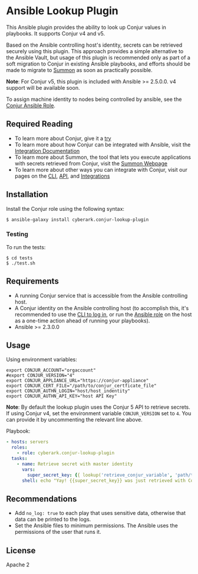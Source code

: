 # Ansible Lookup Plugin

This Ansible plugin provides the ability to look up Conjur values in playbooks. It supports Conjur v4 and v5.

Based on the Ansible controlling host's identity, secrets can be retrieved securely using this plugin. This approach provides a simple alternative to the Ansible Vault, but usage of this plugin is recommended only as part of a soft migration to Conjur in existing Ansible playbooks, and efforts should be made to migrate to [Summon](https://github.com/cyberark/summon) as soon as practically possible.

**Note**: For Conjur v5, this plugin is included with Ansible >= 2.5.0.0. v4 support will be available soon.

To assign machine identity to nodes being controlled by ansible, see the [Conjur Ansible Role](https://github.com/cyberark/ansible-role-conjur/).

## Required Reading

* To learn more about Conjur, give it a [try](https://www.conjur.org/get-started/try-conjur.html)
* To learn more about how Conjur can be integrated with Ansible, visit the [Integration Documentation](https://www.conjur.org/integrations/ansible.html)
* To learn more about Summon, the tool that lets you execute applications with secrets retrieved from Conjur, visit the [Summon Webpage](https://cyberark.github.io/summon/)
* To learn more about other ways you can integrate with Conjur, visit our pages on the [CLI](https://developer.conjur.net/cli), [API](https://developer.conjur.net/clients), and [Integrations](https://www.conjur.org/integrations/)

## Installation

Install the Conjur role using the following syntax:

```sh-session
$ ansible-galaxy install cyberark.conjur-lookup-plugin
```

### Testing

To run the tests:

```sh-session
$ cd tests
$ ./test.sh
```

## Requirements

* A running Conjur service that is accessible from the Ansible controlling host.
* A Conjur identity on the Ansible controlling host (to accomplish this, it's recommended to use the [CLI to log in](https://developer.conjur.net/reference/services/authentication/login.html), or run the [Ansible role](https://github.com/cyberark/ansible-role-conjur/) on the host as a one-time action ahead of running your playbooks).
* Ansible >= 2.3.0.0

## Usage

Using environment variables:
```shell
export CONJUR_ACCOUNT="orgaccount"
#export CONJUR_VERSION="4"
export CONJUR_APPLIANCE_URL="https://conjur-appliance"
export CONJUR_CERT_FILE="/path/to/conjur_certficate_file"
export CONJUR_AUTHN_LOGIN="host/host_indentity"
export CONJUR_AUTHN_API_KEY="host API Key"
```
**Note**: By default the lookup plugin uses the Conjur 5 API to retrieve secrets. If using Conjur v4, set the environment variable `CONJUR_VERSION` set to `4`. You can provide it by uncommenting the relevant line above.


Playbook:
```yml
- hosts: servers
  roles:
    - role: cyberark.conjur-lookup-plugin
  tasks:
    - name: Retrieve secret with master identity
      vars:
        super_secret_key: {{ lookup('retrieve_conjur_variable', 'path/to/secret') }}
      shell: echo "Yay! {{super_secret_key}} was just retrieved with Conjur"
```

## Recommendations

* Add `no_log: true` to each play that uses sensitive data, otherwise that data can be printed to the logs.
* Set the Ansible files to minimum permissions. The Ansible uses the permissions of the user that runs it.

## License

Apache 2
